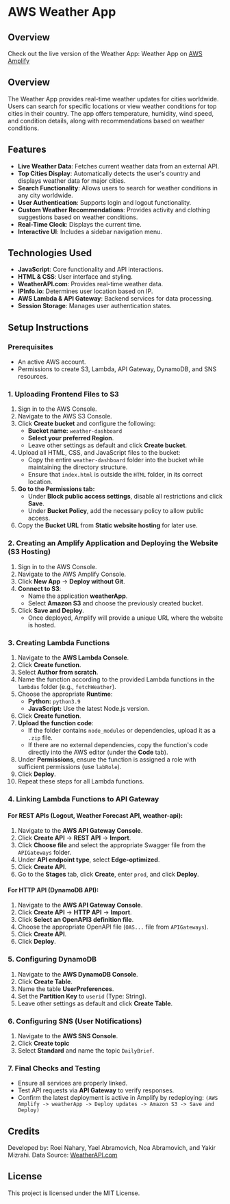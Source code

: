# AWS Weather App

## Overview
Check out the live version of the Weather App: Weather App on [AWS Amplify](https://staging.d1it4d6gxtu9ln.amplifyapp.com)

## Overview
The Weather App provides real-time weather updates for cities worldwide. Users can search for specific locations or view weather conditions for top cities in their country. The app offers temperature, humidity, wind speed, and condition details, along with recommendations based on weather conditions.

## Features
- **Live Weather Data**: Fetches current weather data from an external API.
- **Top Cities Display**: Automatically detects the user's country and displays weather data for major cities.
- **Search Functionality**: Allows users to search for weather conditions in any city worldwide.
- **User Authentication**: Supports login and logout functionality.
- **Custom Weather Recommendations**: Provides activity and clothing suggestions based on weather conditions.
- **Real-Time Clock**: Displays the current time.
- **Interactive UI**: Includes a sidebar navigation menu.

## Technologies Used
- **JavaScript**: Core functionality and API interactions.
- **HTML & CSS**: User interface and styling.
- **WeatherAPI.com**: Provides real-time weather data.
- **IPInfo.io**: Determines user location based on IP.
- **AWS Lambda & API Gateway**: Backend services for data processing.
- **Session Storage**: Manages user authentication states.

## Setup Instructions

### **Prerequisites**
- An active AWS account.
- Permissions to create S3, Lambda, API Gateway, DynamoDB, and SNS resources.

### **1. Uploading Frontend Files to S3**
1. Sign in to the AWS Console.
2. Navigate to the AWS S3 Console.
3. Click **Create bucket** and configure the following:
   - **Bucket name:** `weather-dashboard`
   - **Select your preferred Region**.
   - Leave other settings as default and click **Create bucket**.
4. Upload all HTML, CSS, and JavaScript files to the bucket:
   - Copy the entire `weather-dashboard` folder into the bucket while maintaining the directory structure.
   - Ensure that `index.html` is outside the `HTML` folder, in its correct location.
5. **Go to the Permissions tab:**
   - Under **Block public access settings**, disable all restrictions and click **Save**.
   - Under **Bucket Policy**, add the necessary policy to allow public access.
6. Copy the **Bucket URL** from **Static website hosting** for later use.

### **2. Creating an Amplify Application and Deploying the Website (S3 Hosting)**
1. Sign in to the AWS Console.
2. Navigate to the AWS Amplify Console.
3. Click **New App** → **Deploy without Git**.
4. **Connect to S3**:
   - Name the application **weatherApp**.
   - Select **Amazon S3** and choose the previously created bucket.
5. Click **Save and Deploy**.
   - Once deployed, Amplify will provide a unique URL where the website is hosted.

### **3. Creating Lambda Functions**
1. Navigate to the **AWS Lambda Console**.
2. Click **Create function**.
3. Select **Author from scratch**.
4. Name the function according to the provided Lambda functions in the `lambdas` folder (e.g., `fetchWeather`).
5. Choose the appropriate **Runtime**:
   - **Python:** `python3.9`
   - **JavaScript:** Use the latest Node.js version.
6. Click **Create function**.
7. **Upload the function code**:
   - If the folder contains `node_modules` or dependencies, upload it as a `.zip` file.
   - If there are no external dependencies, copy the function's code directly into the AWS editor (under the **Code** tab).
8. Under **Permissions**, ensure the function is assigned a role with sufficient permissions (use `labRole`).
9. Click **Deploy**.
10. Repeat these steps for all Lambda functions.

### **4. Linking Lambda Functions to API Gateway**
#### **For REST APIs (Logout, Weather Forecast API, weather-api):**
1. Navigate to the **AWS API Gateway Console**.
2. Click **Create API** → **REST API** → **Import**.
3. Click **Choose file** and select the appropriate Swagger file from the `APIGateways` folder.
4. Under **API endpoint type**, select **Edge-optimized**.
5. Click **Create API**.
6. Go to the **Stages** tab, click **Create**, enter `prod`, and click **Deploy**.

#### **For HTTP API (DynamoDB API):**
1. Navigate to the **AWS API Gateway Console**.
2. Click **Create API** → **HTTP API** → **Import**.
3. Click **Select an OpenAPI3 definition file**.
4. Choose the appropriate OpenAPI file (`OAS...` file from `APIGateways`).
5. Click **Create API**.
6. Click **Deploy**.

### **5. Configuring DynamoDB**
1. Navigate to the **AWS DynamoDB Console**.
2. Click **Create Table**.
3. Name the table **UserPreferences**.
4. Set the **Partition Key** to `userid` (Type: String).
5. Leave other settings as default and click **Create Table**.

### **6. Configuring SNS (User Notifications)**
1. Navigate to the **AWS SNS Console**.
2. Click **Create topic**
3. Select **Standard** and name the topic `DailyBrief`.

### **7. Final Checks and Testing**
- Ensure all services are properly linked.
- Test API requests via **API Gateway** to verify responses.
- Confirm the latest deployment is active in Amplify by redeploying:
  `(AWS Amplify -> weatherApp -> Deploy updates -> Amazon S3 -> Save and Deploy)`

## Credits
Developed by: Roei Nahary, Yael Abramovich, Noa Abramovich, and Yakir Mizrahi.
Data Source: [WeatherAPI.com](https://www.weatherapi.com/)

## License
This project is licensed under the MIT License.
